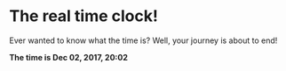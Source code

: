 # The real time clock!

Ever wanted to know what the time is? Well, your journey is about to end!

**The time is Dec 02, 2017, 20:02**